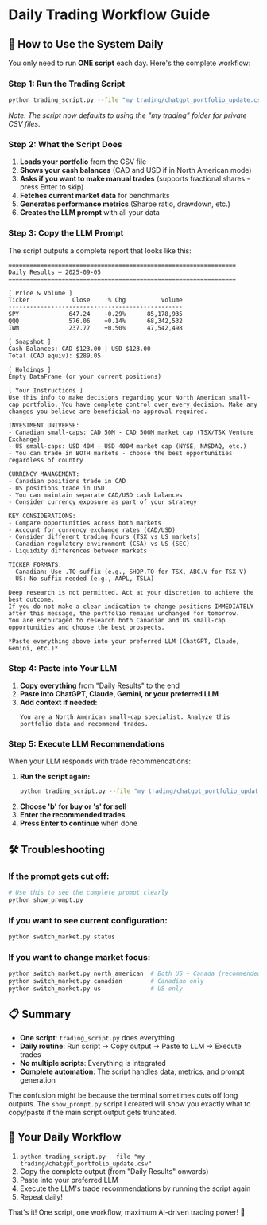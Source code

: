 # Daily Trading Workflow Guide

## 🔄 **How to Use the System Daily**

You only need to run **ONE script** each day. Here's the complete workflow:

### **Step 1: Run the Trading Script**
```bash
python trading_script.py --file "my trading/chatgpt_portfolio_update.csv"
```
*Note: The script now defaults to using the "my trading" folder for private CSV files.*

### **Step 2: What the Script Does**
1. **Loads your portfolio** from the CSV file
2. **Shows your cash balances** (CAD and USD if in North American mode)
3. **Asks if you want to make manual trades** (supports fractional shares - press Enter to skip)
4. **Fetches current market data** for benchmarks
5. **Generates performance metrics** (Sharpe ratio, drawdown, etc.)
6. **Creates the LLM prompt** with all your data

### **Step 3: Copy the LLM Prompt**
The script outputs a complete report that looks like this:

```
================================================================
Daily Results — 2025-09-05
================================================================

[ Price & Volume ]
Ticker            Close     % Chg          Volume
-------------------------------------------------
SPY              647.24    -0.29%      85,178,935
QQQ              576.06    +0.14%      68,342,532
IWM              237.77    +0.50%      47,542,498

[ Snapshot ]
Cash Balances: CAD $123.00 | USD $123.00
Total (CAD equiv): $289.05

[ Holdings ]
Empty DataFrame (or your current positions)

[ Your Instructions ]
Use this info to make decisions regarding your North American small-cap portfolio. You have complete control over every decision. Make any changes you believe are beneficial—no approval required.

INVESTMENT UNIVERSE:
- Canadian small-caps: CAD 50M - CAD 500M market cap (TSX/TSX Venture Exchange)  
- US small-caps: USD 40M - USD 400M market cap (NYSE, NASDAQ, etc.)
- You can trade in BOTH markets - choose the best opportunities regardless of country

CURRENCY MANAGEMENT:
- Canadian positions trade in CAD
- US positions trade in USD  
- You can maintain separate CAD/USD cash balances
- Consider currency exposure as part of your strategy

KEY CONSIDERATIONS:
- Compare opportunities across both markets
- Account for currency exchange rates (CAD/USD)
- Consider different trading hours (TSX vs US markets)
- Canadian regulatory environment (CSA) vs US (SEC)
- Liquidity differences between markets

TICKER FORMATS:
- Canadian: Use .TO suffix (e.g., SHOP.TO for TSX, ABC.V for TSX-V)
- US: No suffix needed (e.g., AAPL, TSLA)

Deep research is not permitted. Act at your discretion to achieve the best outcome.
If you do not make a clear indication to change positions IMMEDIATELY after this message, the portfolio remains unchanged for tomorrow.
You are encouraged to research both Canadian and US small-cap opportunities and choose the best prospects.

*Paste everything above into your preferred LLM (ChatGPT, Claude, Gemini, etc.)*
```

### **Step 4: Paste into Your LLM**
1. **Copy everything** from "Daily Results" to the end
2. **Paste into ChatGPT, Claude, Gemini, or your preferred LLM**
3. **Add context if needed:**
   ```
   You are a North American small-cap specialist. Analyze this portfolio data and recommend trades.
   ```

### **Step 5: Execute LLM Recommendations**
When your LLM responds with trade recommendations:
1. **Run the script again:**
   ```bash
   python trading_script.py --file "my trading/chatgpt_portfolio_update.csv"
   ```
2. **Choose 'b' for buy or 's' for sell**
3. **Enter the recommended trades**
4. **Press Enter to continue** when done

## 🛠 **Troubleshooting**

### **If the prompt gets cut off:**
```bash
# Use this to see the complete prompt clearly
python show_prompt.py
```

### **If you want to see current configuration:**
```bash
python switch_market.py status
```

### **If you want to change market focus:**
```bash
python switch_market.py north_american  # Both US + Canada (recommended)
python switch_market.py canadian        # Canadian only
python switch_market.py us              # US only
```

## 📋 **Summary**
- **One script**: `trading_script.py` does everything
- **Daily routine**: Run script → Copy output → Paste to LLM → Execute trades
- **No multiple scripts**: Everything is integrated
- **Complete automation**: The script handles data, metrics, and prompt generation

The confusion might be because the terminal sometimes cuts off long outputs. The `show_prompt.py` script I created will show you exactly what to copy/paste if the main script output gets truncated.

## 🎯 **Your Daily Workflow**
1. `python trading_script.py --file "my trading/chatgpt_portfolio_update.csv"`
2. Copy the complete output (from "Daily Results" onwards)
3. Paste into your preferred LLM
4. Execute the LLM's trade recommendations by running the script again
5. Repeat daily!

That's it! One script, one workflow, maximum AI-driven trading power! 🚀
